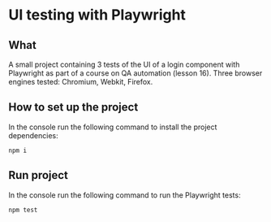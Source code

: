 # UI testing with Playwright

## What

A small project containing 3 tests of the UI of a login component with Playwright as part of a course on QA automation (lesson 16). Three browser engines tested: Chromium, Webkit, Firefox.

## How to set up the project

In the console run the following command to install the project dependencies:

```
npm i
```

## Run project

In the console run the following command to run the Playwright tests:

```
npm test
```